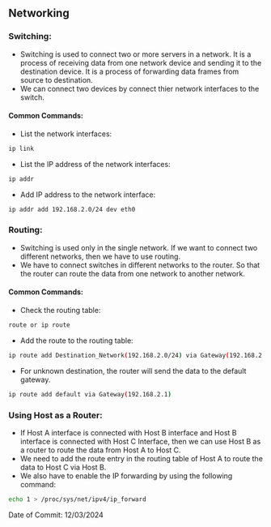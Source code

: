 ## Networking

### Switching:

- Switching is used to connect two or more servers in a network. It is a process of receiving data from one network device and sending it to the destination device. It is a process of forwarding data frames from source to destination.
- We can connect two devices by connect thier network interfaces to the switch.

#### Common Commands:

- List the network interfaces:
```bash
ip link
```
- List the IP address of the network interfaces:
```bash
ip addr
```

- Add IP address to the network interface:
```bash
ip addr add 192.168.2.0/24 dev eth0
```

### Routing:

- Switching is used only in the single network. If we want to connect two different networks, then we have to use routing.
- We have to connect switches in different networks to the router. So that the router can route the data from one network to another network.

#### Common Commands:

- Check the routing table:
```bash
route or ip route
```

- Add the route to the routing table:
```bash
ip route add Destination_Network(192.168.2.0/24) via Gateway(192.168.2.1)
```
- For unknown destination, the router will send the data to the default gateway.
```bash
ip route add default via Gateway(192.168.2.1)
```

### Using Host as a Router:

- If Host A interface is connected with Host B interface and Host B interface is connected with Host C Interface, then we can use Host B as a router to route the data from Host A to Host C.
- We need to add the route entry in the routing table of Host A to route the data to Host C via Host B.
- We also have to enable the IP forwarding by using the following command:
```bash
echo 1 > /proc/sys/net/ipv4/ip_forward
```

Date of Commit: 12/03/2024